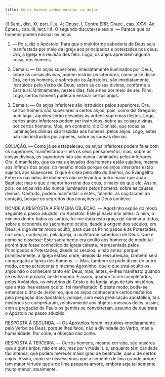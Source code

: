 ```yaml
---
title: Se os homens podem ensinar os anjos
---
```


(II Sent., dist. XI, part. II, a. 4; Opusc. I, Contra ERR. Graec., cap. XXVI; Ad Ephes., cap. III, lect. III).
  O segundo discute-se assim. — Parece que os homens podem ensinar os anjos.  

1. — Pois, diz o Apóstolo: Para que a multiforme sabedoria de Deus seja manifestada por meio da Igreja aos principados e potestades nos céus. Ora, a Igreja é a reunião dos fiéis. Logo, os anjos aprendem alguma coisa, dos homens.  

2. Demais. — Os anjos superiores, imediatamente iluminados por Deus, sobre as coisas divinas, podem instruir os inferiores, como já se disse. Ora, certos homens, e sobretudo os Apóstolos, são imediatamente instruídos pelo Verbo de Deus, sobre as coisas divinas, conforme a Escritura: Ultimamente, nestes dias, falou-nos por meio de seu Filho. Logo, certos homens puderam ensinar certos anjos.  

3. Demais. — Os anjos inferiores são instruídos pelos superiores. Ora, certos homens são superiores a certos anjos, pois, como diz Gregório, num lugar, aqueles serão elevados às ordens supremas destes. Logo, certos anjos inferiores podem ser instruídos, sobre as coisas divinas, por certos homens.  Mas, em contrário, diz Dionísio, que todas as iluminações divinas são trazidas aos homens, pelos anjos. Logo, estes não são instruídos por aqueles, sobre as causas divinas.  

SOLUÇÃO. — Como já se estabeleceu, os anjos inferiores podem falar com os superiores, manifestando- lhes os seus pensamentos; mas, sobre as coisas divinas, os superiores não são nunca iluminados pelos inferiores. Ora, é manifesto, que os mais elevados dos homens estão sujeitos, mesmo aos ínfimos dos anjos, do mesmo modo porque os anjos inferiores estão sujeitos aos superiores. O que é claro pelo dito do Senhor, no Evangelho: Entre os nascidos de mulheres não se levantou outro maior que João Baptista; mas o que é menor no reino dos céus, é maior do que ele. Assim, pois, os anjos não são nunca iluminados pelos homens, sobre as causas divinas. Contudo, podem manifestar a estes, falando, as cogitações do coração, porque os segredos dos corações só Deus conhece.  

DONDE A RESPOSTA À PRIMEIRA OBJEÇÃO. — Agostinho expõe do modo seguinte o passo aduzido, do Apóstolo. Este já havia dito antes: A mim, o mínimo dentre todos os santos, foi-me dada esta graça de iluminar a todos, sobre a economia do sacramento oculto, desde a origem dos séculos, em Deus; e digo de tal modo oculto, para que os Principados e as Potestades, nos céus, conheçam, pela Igreja, a multiforme sabedoria de Deus. Que é como se dissesse: Este sacramento era oculto aos homens; de modo tal porém que fosse conhecido da Igreja celeste, representada pelos Principados e Potestades, desde os séculos, e não antes; porque primitivamente, a Igreja estava onde, depois da ressurreição, também será congregada a Igreja dos homens. — Mas, também se pode dizer, de outro modo, como acrescenta o mesmo Agostinho, que o que está oculto os anjos não o conhecem tanto em Deus, mas, antes, é-lhes manifesto quando se realiza e propala, neste mundo. E assim, quando foram completados, pelos Apóstolos, os mistérios de Cristo e da Igreja, algo de tais mistérios, que antes lhes estava oculto, foi manifestado. E deste modo, pode-se entender o dito de Jerônimo, que os anjos conheceram certos mistérios pela pregação dos Apóstolos; porque, com essa predicação apostólica, tais mistérios se completaram, relativamente aos objetos mesmos deles; assim, com a pregação de Paulo os gentios se converteram, assunto de que trata o Apóstolo no passo aduzido.  

RESPOSTA À SEGUNDA. — Os Apóstolos foram instruídos imediatamente pelo Verbo de Deus, porque lhes falou, não a divindade do Verbo, mas a humanidade. Por onde, a objeção não colhe.  

RESPOSTA À TERCEIRA. — Certos homens, mesmo em vida, são maiores que alguns anjos, não em ato, mas por virtude, i. é, enquanto têm caridade tão intensa, que podem merecer maior grau de beatitude, que o de certos anjos. Assim, como se disséssemos que a semente de lima grande árvore tem maior virtude que a de lima pequena árvore, embora seja tal semente muito menor, atualmente.